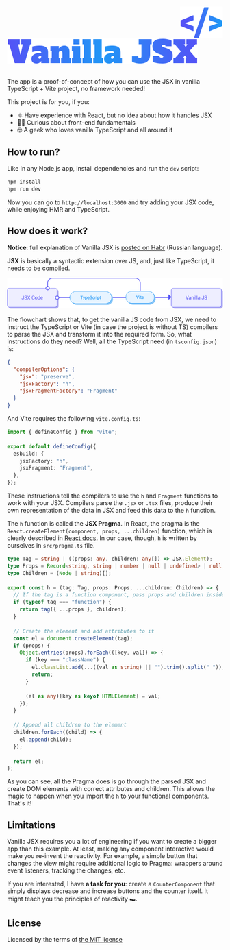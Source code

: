 ###

<img align="right" src="./public/readme-icon.svg" alt="Vanilla JSX" />
<img src="./public/readme-title.svg" />

##

The app is a proof-of-concept of how you can use the JSX in vanilla TypeScript + Vite project, no framework needed!

This project is for you, if you:

- ⚛️ Have experience with React, but no idea about how it handles JSX
- 🕵️‍♂️ Curious about front-end fundamentals
- 🤓 A geek who loves vanilla TypeScript and all around it

## How to run?

Like in any Node.js app, install dependencies and run the `dev` script:

```bash
npm install
npm run dev
```

Now you can go to `http://localhost:3000` and try adding your JSX code, while enjoying HMR and TypeScript.

## How does it work?

**Notice**: full explanation of Vanilla JSX is [posted on Habr](https://habr.com/ru/post/659483/) (Russian language).

**JSX** is basically a syntactic extension over JS, and, just like TypeScript, it needs to be compiled.

![JSX Code transformation: from code to typescript parser, vite bundler, into the Vanilla JS code](public/flowchart.png)

The flowchart shows that, to get the vanilla JS code from JSX, we need to instruct the TypeScript or Vite (in case the project is without TS) compilers to parse the JSX and transform it into the required form. So, what instructions do they need? Well, all the TypeScript need (in `tsconfig.json`) is:

```json
{
  "compilerOptions": {
    "jsx": "preserve",
    "jsxFactory": "h",
    "jsxFragmentFactory": "Fragment"
  }
}
```

And Vite requires the following `vite.config.ts`:

```ts
import { defineConfig } from "vite";

export default defineConfig({
  esbuild: {
    jsxFactory: "h",
    jsxFragment: "Fragment",
  },
});
```

These instructions tell the compilers to use the `h` and `Fragment` functions to work with your JSX. Compilers parse the `.jsx` or `.tsx` files, produce their own representation of the data in JSX and feed this data to the `h` function.

The `h` function is called the **JSX Pragma**. In React, the pragma is the `React.createElement(component, props, ...children)` function, which is clearly described in [React docs](https://reactjs.org/docs/jsx-in-depth.html). In our case, though, `h` is written by ourselves in `src/pragma.ts` file.

```ts
type Tag = string | ((props: any, children: any[]) => JSX.Element);
type Props = Record<string, string | number | null | undefined> | null;
type Children = (Node | string)[];

export const h = (tag: Tag, props: Props, ...children: Children) => {
  // If the tag is a function component, pass props and children inside it
  if (typeof tag === "function") {
    return tag({ ...props }, children);
  }

  // Create the element and add attributes to it
  const el = document.createElement(tag);
  if (props) {
    Object.entries(props).forEach(([key, val]) => {
      if (key === "className") {
        el.classList.add(...((val as string) || "").trim().split(" "));
        return;
      }

      (el as any)[key as keyof HTMLElement] = val;
    });
  }

  // Append all children to the element
  children.forEach((child) => {
    el.append(child);
  });

  return el;
};
```

As you can see, all the Pragma does is go through the parsed JSX and create DOM elements with correct attributes and children. This allows the magic to happen when you import the `h` to your functional components. That's it!

## Limitations

Vanilla JSX requires you a lot of engineering if you want to create a bigger app than this example. At least, making any component interactive would make you re-invent the reactivity. For example, a simple button that changes the view might require additional logic to Pragma: wrappers around event listeners, tracking the changes, etc.

If you are interested, I have **a task for you**: create a `CounterComponent` that simply displays decrease and increase buttons and the counter itself. It might teach you the principles of reactivity 🏎

## License

Licensed by the terms of [the MIT license](./LICENSE)
